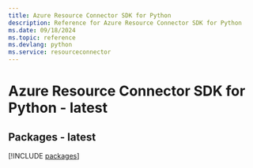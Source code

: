 ```yaml
---
title: Azure Resource Connector SDK for Python
description: Reference for Azure Resource Connector SDK for Python
ms.date: 09/18/2024
ms.topic: reference
ms.devlang: python
ms.service: resourceconnector
---
```

# Azure Resource Connector SDK for Python - latest
## Packages - latest
[!INCLUDE [packages](resource-connector-index.md)]